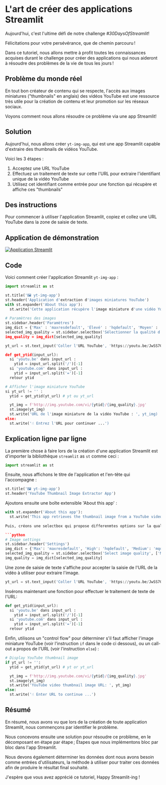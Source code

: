 # L'art de créer des applications Streamlit

Aujourd'hui, c'est l'ultime défi de notre challenge *#30DaysOfStreamlit*!

Félicitations pour votre persévérance, que de chemin parcouru !

Dans ce tutoriel, nous allons mettre à profit toutes les connaissances acquises durant le challenge pour créer des applications qui nous aideront à résoudre des problèmes de la vie de tous les jours !

## Problème du monde réel

En tout bon créateur de contenu qui se respecte, l'accès aux images miniatures ("thumbnails" en anglais) des vidéos YouTube est une ressource très utile pour la création de contenu et leur promotion sur les réseaux sociaux.

Voyons comment nous allons résoudre ce problème via une app Streamlit!


## Solution

Aujourd'hui, nous allons créer `yt-img-app`, qui est une app Streamlit capable d'extraire des thumbnails de vidéos YouTube.

Voici les 3 étapes :

1. Acceptez une URL YouTube
2. Effectuez un traitement de texte sur cette l'URL pour extraire l'identifiant unique de la vidéo YouTube 
3. Utilisez cet identifiant comme entrée pour une fonction qui récupère et affiche ces "thumbnails"

## Des instructions

Pour commencer à utiliser l'application Streamlit, copiez et collez une URL YouTube dans la zone de saisie de texte.

## Application de démonstration

[![Application Streamlit](https://static.streamlit.io/badges/streamlit_badge_black_white.svg)](https://share.streamlit.io/dataprofessor/yt-img-app/)

## Code
Voici comment créer l'application Streamlit `yt-img-app` :
```python
import streamlit as st

st.title('🖼️ yt-img-app')
st.header('Application d'extraction d'images miniatures YouTube')
with st.expander('About this app'):
  st.write('Cette application récupère l'image miniature d'une vidéo YouTube.')
  
# Paramètres des images
st.sidebar.header('Paramètres')
img_dict = {'Max' : 'maxresdefault', 'Élevé' : 'hqdefault', 'Moyen' : 'mqdefault', 'Standard' : 'sddefault'}
selected_img_quality = st.sidebar.selectbox('Sélectionner la qualité d'image', ['Max', 'Elevé', 'Moyen', 'Standard'])
img_quality = img_dict[selected_img_quality]

yt_url = st.text_input('Coller l'URL YouTube', 'https://youtu.be/JwSS70SZdyM')

def get_ytid(input_url):
  si 'youtu.be' dans input_url :
    ytid = input_url.split('/')[-1]
  si 'youtube.com' dans input_url :
    ytid = input_url.split('=')[-1]
  retour ytid

# Afficher l'image miniature YouTube
si yt_url != '' :
  ytid = get_ytid(yt_url) # yt ou yt_url

  yt_img = f'http://img.youtube.com/vi/{ytid}/{img_quality}.jpg'
  st.image(yt_img)
  st.write('URL de l'image miniature de la vidéo YouTube : ', yt_img)
else:
  st.write('☝️ Entrez l'URL pour continuer ...')
```

## Explication ligne par ligne
La première chose à faire lors de la création d'une application Streamlit est d'importer la bibliothèque `streamlit` as `st` comme ceci :
```python
import streamlit as st
```

Ensuite, nous affichons le titre de l'application et l'en-tête qui l'accompagne :
```python
st.title('🖼️ yt-img-app')
st.header('YouTube Thumbnail Image Extractor App')
```
Ajoutons ensuite une boîte extensible 'About this app' :

```python
with st.expander('About this app'):
  st.write('This app retrieves the thumbnail image from a YouTube video')
 
Puis, créons une selectbox qui propose differenmtes options sur la qualité d'image à utiliser.

```python
# Image settings
st.sidebar.header('Settings')
img_dict = {'Max': 'maxresdefault', 'High': 'hqdefault', 'Medium': 'mqdefault', 'Standard': 'sddefault'}
selected_img_quality = st.sidebar.selectbox('Select image quality', ['Max', 'High', 'Medium', 'Standard'])
img_quality = img_dict[selected_img_quality]
```

Une zone de saisie de texte s'affiche pour accepter la saisie de l'URL de la vidéo à utiliser pour extraire l'image.
```python
yt_url = st.text_input('Coller l'URL YouTube', 'https://youtu.be/JwSS70SZdyM')
```

Insérons maintenant une fonction pour effectuer le traitement de texte de l'URL:

```python
def get_ytid(input_url):
  si 'youtu.be' dans input_url :
    ytid = input_url.split('/')[-1]
  si 'youtube.com' dans input_url :
    ytid = input_url.split('=')[-1]
  retour ytid
```

Enfin, utilisons un "control flow" pour déterminer s'il faut afficher l'image miniature YouTube (voir l'instruction `if` dans le code ci dessous), ou un call-out a propos de l'URL (voir l'instruction `else`) :


```python
# Display YouTube thumbnail image
if yt_url != '':
  ytid = get_ytid(yt_url) # yt or yt_url

  yt_img = f'http://img.youtube.com/vi/{ytid}/{img_quality}.jpg'
  st.image(yt_img)
  st.write('YouTube video thumbnail image URL: ', yt_img)
else:
  st.write('☝️ Enter URL to continue ...')
```

## Résumé

En résumé, nous avons vu que lors de la création de toute application Streamlit, nous commençons par identifier le problème.

Nous concevons ensuite une solution pour résoudre ce problème, en le décomposant en étape par étape ; Étapes que nous implémentons bloc par bloc dans l'app Streamlit.

Nous devons également déterminer les données dont nous avons besoin comme entrées d'utilisateurs, la méthode à utiliser pour traiter ces données afin de produire le résultat final souhaité.

J'espère que vous avez apprécié ce tutoriel, Happy Streamlit-ing !